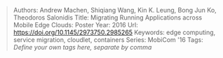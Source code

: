 > Authors: Andrew Machen, Shiqiang Wang, Kin K. Leung, Bong Jun Ko, Theodoros Salonidis
> Title: Migrating Running Applications across Mobile Edge Clouds: Poster
> Year: 2016
> Url: https://doi.org/10.1145/2973750.2985265
> Keywords: edge computing, service migration, cloudlet, containers
> Series: MobiCom '16
> Tags: *Define your own tags here, separate by comma*